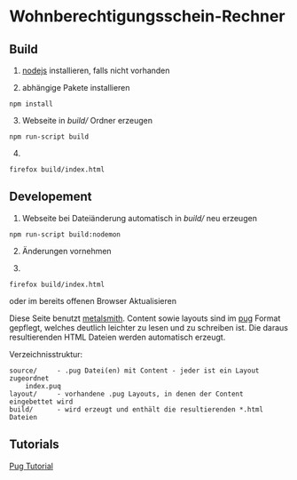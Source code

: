 # Wohnberechtigungsschein-Rechner

## Build
1. [nodejs](https://nodejs.org/en/download/) installieren, falls nicht vorhanden

2. abhängige Pakete installieren
```
npm install
```

3. Webseite in *build/* Ordner erzeugen
```
npm run-script build
```

4.
```
firefox build/index.html
```

## Developement
1. Webseite bei Dateiänderung automatisch in *build/* neu erzeugen
```
npm run-script build:nodemon
```

2. Änderungen vornehmen

3.
```
firefox build/index.html
```
oder im bereits offenen Browser Aktualisieren


Diese Seite benutzt [metalsmith](https://github.com/segmentio/metalsmith). Content sowie layouts sind im  [pug](https://pugjs.org) Format gepflegt, welches deutlich leichter zu lesen und zu schreiben ist. Die daraus resultierenden HTML Dateien werden automatisch erzeugt.

Verzeichnisstruktur:
```
source/     - .pug Datei(en) mit Content - jeder ist ein Layout zugeordnet
    index.puq
layout/     - vorhandene .pug Layouts, in denen der Content eingebettet wird
build/      - wird erzeugt und enthält die resultierenden *.html Dateien
```

## Tutorials
[Pug Tutorial](https://codeburst.io/getting-started-with-pug-template-engine-e49cfa291e33?gi=96cf541ceda3)
